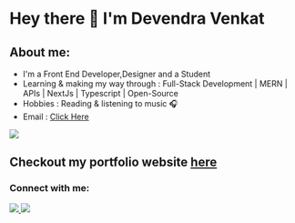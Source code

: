 # Hey there 👋 I'm Devendra Venkat
## About me:
- I'm a Front End Developer,Designer and a Student
- Learning & making my way through : Full-Stack Development | MERN | APIs | NextJs | Typescript | Open-Source
- Hobbies : Reading & listening to music 🎧
- Email : [Click Here](mailto:mutyala.devendravenkat15@gmail.com)
<p>
  <a href="https://github.com/devendravenkatm">
    <img src="https://skillicons.dev/icons?i=html,css,js,react,nodejs,python,java" />
  </a>
</p>

## Checkout my portfolio website [here](https://devendravenkatm.github.io/)

### Connect with me:
<p>
  <a href="https://www.linkedin.com/in/devendravenkat/">
    <img src="https://skillicons.dev/icons?i=linkedin" />
  </a>
  <a href="https://twitter.com/agentofchaos000">
    <img src="https://skillicons.dev/icons?i=twitter" />
  </a>
</p>

